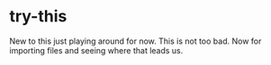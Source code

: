 # try-this


New to this just playing around for now.
This is not too bad.
Now for importing files and seeing where that leads us.
